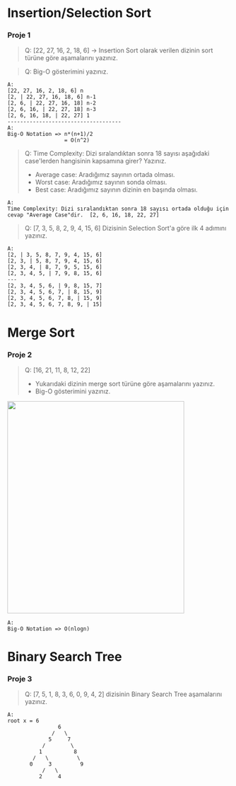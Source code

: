 # Insertion/Selection Sort

### Proje 1

> Q: [22, 27, 16, 2, 18, 6] -> Insertion Sort olarak verilen dizinin sort türüne göre aşamalarını yazınız.

> Q: Big-O gösterimini yazınız.
```
A:
[22, 27, 16, 2, 18, 6] n
[2, | 22, 27, 16, 18, 6] n-1
[2, 6, | 22, 27, 16, 18] n-2
[2, 6, 16, | 22, 27, 18] n-3
[2, 6, 16, 18, | 22, 27] 1
------------------------------------
A:
Big-O Notation => n*(n+1)/2
                  = O(n^2)
```

> Q: Time Complexity: Dizi sıralandıktan sonra 18 sayısı aşağıdaki case'lerden hangisinin kapsamına girer? Yazınız.
> - Average case: Aradığımız sayının ortada olması.
> - Worst case: Aradığımız sayının sonda olması.
> - Best case: Aradığımız sayının dizinin en başında olması.
```
A:
Time Complexity: Dizi sıralandıktan sonra 18 sayısı ortada olduğu için cevap "Average Case"dir.  [2, 6, 16, 18, 22, 27]
```

> Q: [7, 3, 5, 8, 2, 9, 4, 15, 6] Dizisinin Selection Sort'a göre ilk 4 adımını yazınız.

```
A:
[2, | 3, 5, 8, 7, 9, 4, 15, 6]
[2, 3, | 5, 8, 7, 9, 4, 15, 6]
[2, 3, 4, | 8, 7, 9, 5, 15, 6]
[2, 3, 4, 5, | 7, 9, 8, 15, 6]
---
[2, 3, 4, 5, 6, | 9, 8, 15, 7]
[2, 3, 4, 5, 6, 7, | 8, 15, 9]
[2, 3, 4, 5, 6, 7, 8, | 15, 9]
[2, 3, 4, 5, 6, 7, 8, 9, | 15]
```

# Merge Sort

### Proje 2

> Q: [16, 21, 11, 8, 12, 22]
> - Yukarıdaki dizinin merge sort türüne göre aşamalarını yazınız.
> - Big-O gösterimini yazınız.

<img width="400" height="480" src="https://i.imgur.com/aMsA8gw.png"></img>
```
A:
Big-O Notation => O(nlogn)
```

# Binary Search Tree

### Proje 3

> Q: [7, 5, 1, 8, 3, 6, 0, 9, 4, 2] dizisinin Binary Search Tree aşamalarını yazınız.

```
A:
root x = 6
                6
              /   \
             5     7
           /        \
          1          8
        /   \         \
       0     3         9
           /   \
          2     4
```
